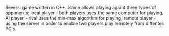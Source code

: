 Reversi game written in C++.
Game allows playing againt three types of opponents: local player - both players uses the same computer for playing, AI player - rival uses
the min-max algorithm for playing, remote player - using the server in order to enable two players play remotely from diffentes PC's.
